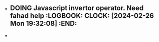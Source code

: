 - DOING Javascript invertor operator. Need fahad help
  :LOGBOOK:
  CLOCK: [2024-02-26 Mon 19:32:08]
  :END:
	-
-